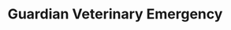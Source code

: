 ---
title: "Guardian Veterinary Emergency"
url: /middletown/guardian-veterinary-emergency/
shop: Autowerkstatt
---